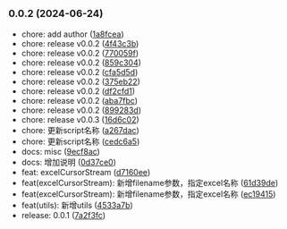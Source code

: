 ## <small>0.0.2 (2024-06-24)</small>

* chore: add author ([1a8fcea](https://github.com/njzzzz/-opennd-lib/commit/1a8fcea))
* chore: release v0.0.2 ([4f43c3b](https://github.com/njzzzz/-opennd-lib/commit/4f43c3b))
* chore: release v0.0.2 ([770059f](https://github.com/njzzzz/-opennd-lib/commit/770059f))
* chore: release v0.0.2 ([859c304](https://github.com/njzzzz/-opennd-lib/commit/859c304))
* chore: release v0.0.2 ([cfa5d5d](https://github.com/njzzzz/-opennd-lib/commit/cfa5d5d))
* chore: release v0.0.2 ([375eb22](https://github.com/njzzzz/-opennd-lib/commit/375eb22))
* chore: release v0.0.2 ([df2cfd1](https://github.com/njzzzz/-opennd-lib/commit/df2cfd1))
* chore: release v0.0.2 ([aba7fbc](https://github.com/njzzzz/-opennd-lib/commit/aba7fbc))
* chore: release v0.0.2 ([899283d](https://github.com/njzzzz/-opennd-lib/commit/899283d))
* chore: release v0.0.3 ([16d6c02](https://github.com/njzzzz/-opennd-lib/commit/16d6c02))
* chore: 更新script名称 ([a267dac](https://github.com/njzzzz/-opennd-lib/commit/a267dac))
* chore: 更新script名称 ([cedc6a5](https://github.com/njzzzz/-opennd-lib/commit/cedc6a5))
* docs: misc ([9ecf8ac](https://github.com/njzzzz/-opennd-lib/commit/9ecf8ac))
* docs: 增加说明 ([0d37ce0](https://github.com/njzzzz/-opennd-lib/commit/0d37ce0))
* feat: excelCursorStream ([d7160ee](https://github.com/njzzzz/-opennd-lib/commit/d7160ee))
* feat(excelCursorStream): 新增filename参数，指定excel名称 ([61d39de](https://github.com/njzzzz/-opennd-lib/commit/61d39de))
* feat(excelCursorStream): 新增filename参数，指定excel名称 ([ec19415](https://github.com/njzzzz/-opennd-lib/commit/ec19415))
* feat(utils): 新增utils ([4533a7b](https://github.com/njzzzz/-opennd-lib/commit/4533a7b))
* release: 0.0.1 ([7a2f3fc](https://github.com/njzzzz/-opennd-lib/commit/7a2f3fc))



